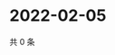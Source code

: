 # 2022-02-05

共 0 条

<!-- BEGIN WEIBO -->
<!-- 最后更新时间 Sat Feb 05 2022 05:07:08 GMT+0800 (China Standard Time) -->

<!-- END WEIBO -->

